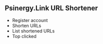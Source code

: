 ## Psinergy.Link URL Shortener

- Register account
- Shorten URLs
- List shortened URLs
- Top clicked
